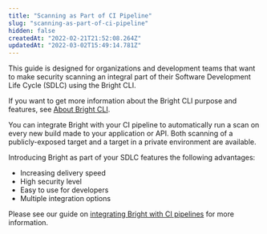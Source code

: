 ```yaml
---
title: "Scanning as Part of CI Pipeline"
slug: "scanning-as-part-of-ci-pipeline"
hidden: false
createdAt: "2022-02-21T21:52:08.264Z"
updatedAt: "2022-03-02T15:49:14.781Z"
---
```

This guide is designed for organizations and development teams that want to make security scanning an integral part of their Software Development Life Cycle (SDLC) using the Bright CLI.

If you want to get more information about the Bright CLI purpose and features, see [About Bright CLI](/docs/about-nexploit-cli).

You can integrate Bright with your CI pipeline to automatically run a scan on every new build made to your application or API. Both scanning of a publicly-exposed target and a target in a private environment are available. 

Introducing Bright as part of your SDLC features the following advantages:
* Increasing delivery speed
* High security level
* Easy to use for developers
* Multiple integration options

Please see our guide on [integrating Bright with CI pipelines](/docs/integrate-nexploit-with-your-ci-pipeline) for more information.